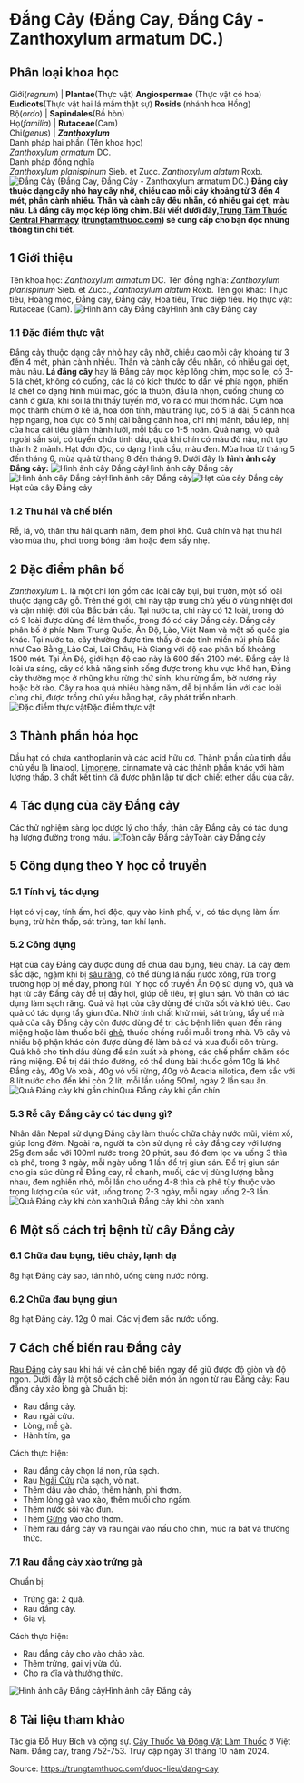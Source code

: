 # Đắng Cảy (Đắng Cay, Đắng Cây - Zanthoxylum armatum DC.)

Phân loại khoa học  
---  
Giới(_regnum_) |  **Plantae**(Thực vật) **Angiospermae** (Thực vật có hoa) **Eudicots**(Thực vật hai lá mầm thật sự) **Rosids** (nhánh hoa Hồng)  
Bộ(_ordo_) | **Sapindales**(Bồ hòn)  
Họ(_familia_) | **Rutaceae**(Cam)  
Chi(_genus_) | **_Zanthoxylum_**  
Danh pháp hai phần (Tên khoa học)  
_Zanthoxylum armatum_ DC.  
Danh pháp đồng nghĩa  
_Zanthoxylum planispinum_ Sieb. et Zucc. _Zanthoxylum alatum_ Roxb.  
![Đắng Cảy \(Đắng Cay, Đắng Cây - Zanthoxylum armatum DC.\)](https://trungtamthuoc.com/images/others/dang-cay-1430.jpg)
**Đắng cảy thuộc dạng cây nhỏ hay cây nhỡ, chiều cao mỗi cây khoảng từ 3 đến 4 mét, phân cành nhiều. Thân và cành cây đều nhẵn, có nhiều gai dẹt, màu nâu. Lá đắng cây mọc kép lông chim. Bài viết dưới đây,[Trung Tâm Thuốc Central Pharmacy](https://trungtamthuoc.com/ "Trung Tâm Thuốc Central Pharmacy") ([trungtamthuoc.com](https://trungtamthuoc.com/ "trungtamthuoc.com")) sẽ cung cấp cho bạn đọc những thông tin chi tiết.**
##  1 Giới thiệu
Tên khoa học: _Zanthoxylum armatum_ DC.
Tên đồng nghĩa: _Zanthoxylum planispinum_ Sieb. et Zucc., _Zanthoxylum alatum_ Roxb.
Tên gọi khác: Thục tiêu, Hoàng mộc, Đắng cay, Đắng cây, Hoa tiêu, Trúc diệp tiêu.
Họ thực vật: Rutaceae (Cam).
![Hình ảnh cây Đắng cảy](https://trungtamthuoc.com/images/item/dang-cay-0.jpg)Hình ảnh cây Đắng cảy
### 1.1 Đặc điểm thực vật
Đắng cảy thuộc dạng cây nhỏ hay cây nhỡ, chiều cao mỗi cây khoảng từ 3 đến 4 mét, phân cành nhiều. Thân và cành cây đều nhẵn, có nhiều gai dẹt, màu nâu.
**Lá đắng cây** hay lá Đắng cảy mọc kép lông chim, mọc so le, có 3-5 lá chét, không có cuống, các lá có kích thước to dần về phía ngọn, phiến lá chét có dạng hình mũi mác, gốc lá thuôn, đầu lá nhọn, cuống chung có cánh ở giữa, khi soi lá thì thấy tuyến mờ, vò ra có mùi thơm hắc.
Cụm hoa mọc thành chùm ở kẽ lá, hoa đơn tính, màu trắng lục, có 5 lá đài, 5 cánh hoa hẹp ngang, hoa đực có 5 nhị dài bằng cánh hoa, chỉ nhị mảnh, bầu lép, nhị của hoa cái tiêu giảm thành lưỡi, mỗi bầu có 1-5 noãn.
Quả nang, vỏ quả ngoài sần sùi, có tuyến chứa tinh dầu, quả khi chín có màu đỏ nâu, nứt tạo thành 2 mảnh.
Hạt đơn độc, có dạng hình cầu, màu đen.
Mùa hoa từ tháng 5 đến tháng 6, mùa quả từ tháng 8 đến tháng 9.
Dưới đây là **hình ảnh cây Đắng cảy:**
![Hình ảnh cây Đắng cảy](https://trungtamthuoc.com/images/item/dang-cay-8.jpg)Hình ảnh cây Đắng cảy![Hình ảnh cây Đắng cảy](https://trungtamthuoc.com/images/item/dang-cay-7.jpg)Hình ảnh cây Đắng cảy![Hạt của cây Đắng cảy](https://trungtamthuoc.com/images/item/dang-cay-1.jpg)Hạt của cây Đắng cảy
### 1.2 Thu hái và chế biến
Rễ, lá, vỏ, thân thu hái quanh năm, đem phơi khô.
Quả chín và hạt thu hái vào mùa thu, phơi trong bóng râm hoặc đem sấy nhẹ.
##  2 Đặc điểm phân bố
_Zanthoxylum_ L. là một chi lớn gồm các loài cây bụi, bụi trườn, một số loài thuộc dạng cây gỗ. Trên thế giới, chi này tập trung chủ yếu ở vùng nhiệt đới và cận nhiệt đới của Bắc bán cầu.
Tại nước ta, chi này có 12 loài, trong đó có 9 loài được dùng để làm thuốc, trong đó có cây Đắng cảy.
Đắng cảy phân bố ở phía Nam Trung Quốc, Ấn Độ, Lào, Việt Nam và một số quốc gia khác. Tại nước ta, cây thường được tìm thấy ở các tỉnh miền núi phía Bắc như Cao Bằng, Lào Cai, Lai Châu, Hà Giang với độ cao phân bố khoảng 1500 mét. Tại Ấn Độ, giới hạn độ cao này là 600 đến 2100 mét.
Đắng cảy là loài ưa sáng, cây có khả năng sinh sống được trong khu vực khô hạn, Đắng cảy thường mọc ở những khu rừng thứ sinh, khu rừng ẩm, bờ nương rẫy hoặc bờ rào.
Cây ra hoa quả nhiều hàng năm, dễ bị nhầm lẫn với các loài cùng chi, được trồng chủ yếu bằng hạt, cây phát triển nhanh.
![Đặc điểm thực vật](https://trungtamthuoc.com/images/item/dang-cay-2.jpg)Đặc điểm thực vật
##  3 Thành phần hóa học
Dầu hạt có chứa xanthoplanin và các acid hữu cơ.
Thành phần của tinh dầu chủ yếu là linalool, [Limonene](https://trungtamthuoc.com/hoat-chat/limonene "Limonene"), cinnamate và các thành phần khác với hàm lượng thấp.
3 chất kết tinh đã được phân lập từ dịch chiết ether dầu của cây. 
##  4 Tác dụng của cây Đắng cảy
Các thử nghiệm sàng lọc dược lý cho thấy, thân cây Đắng cảy có tác dụng hạ lượng đường trong máu.
![Toàn cây Đắng cảy](https://trungtamthuoc.com/images/item/dang-cay-3.jpg)Toàn cây Đắng cảy
##  5 Công dụng theo Y học cổ truyền
### 5.1 Tính vị, tác dụng
Hạt có vị cay, tính ấm, hơi độc, quy vào kinh phế, vị, có tác dụng làm ấm bụng, trừ hàn thấp, sát trùng, tan khí lạnh.
### 5.2 Công dụng
Hạt của cây Đắng cảy được dùng để chữa đau bụng, tiêu chảy.
Lá cây đem sắc đặc, ngậm khi bị [sâu răng](https://trungtamthuoc.com/bai-viet/benh-sau-rang "sâu răng"), có thể dùng lá nấu nước xông, rửa trong trường hợp bị mề đay, phong hủi.
Y học cổ truyền Ấn Độ sử dụng vỏ, quả và hạt từ cây Đắng cảy để trị đầy hơi, giúp dễ tiêu, trị giun sán. Vỏ thân có tác dụng làm sạch răng.
Quả và hạt của cây dùng để chữa sốt và khó tiêu. Cao quả có tác dụng tẩy giun đũa. Nhờ tính chất khử mùi, sát trùng, tẩy uế mà quả của cây Đắng cảy còn được dùng để trị các bệnh liên quan đến răng miệng hoặc làm thuốc bôi [ghẻ](https://trungtamthuoc.com/bai-viet/benh-ghe "ghẻ"), thuốc chống ruồi muỗi trong nhà. Vỏ cây và nhiều bộ phận khác còn được dùng để làm bả cá và xua đuổi côn trùng. Quả khô cho tinh dầu dùng để sản xuất xà phòng, các chế phẩm chăm sóc răng miệng. Để trị đái tháo đường, có thể dùng bài thuốc gồm 10g lá khô Đắng cảy, 40g Vỏ xoài, 40g vỏ vối rừng, 40g vỏ Acacia nilotica, đem sắc với 8 lít nước cho đến khi còn 2 lít, mỗi lần uống 50ml, ngày 2 lần sau ăn.
![Quả Đắng cảy khi gần chín](https://trungtamthuoc.com/images/item/dang-cay-4.jpg)Quả Đắng cảy khi gần chín
### 5.3 Rễ cây Đắng cây có tác dụng gì?
Nhân dân Nepal sử dụng Đắng cảy làm thuốc chữa chảy nước mũi, viêm xổ, giúp long đờm.
Ngoài ra, người ta còn sử dụng rễ cây đắng cay với lượng 25g đem sắc với 100ml nước trong 20 phút, sau đó đem lọc và uống 3 thìa cà phê, trong 3 ngày, mỗi ngày uống 1 lần để trị giun sán.
Để trị giun sán cho gia súc dùng rễ Đắng cay, rễ chanh, muối, các vị dùng lượng bằng nhau, đem nghiền nhỏ, mỗi lần cho uống 4-8 thìa cà phê tùy thuộc vào trọng lượng của súc vật, uống trong 2-3 ngày, mỗi ngày uống 2-3 lần.
![Quả Đắng cảy khi còn xanh](https://trungtamthuoc.com/images/item/dang-cay-5.jpg)Quả Đắng cảy khi còn xanh
##  6 Một số cách trị bệnh từ cây Đắng cảy
### 6.1 Chữa đau bụng, tiêu chảy, lạnh dạ
8g hạt Đắng cảy sao, tán nhỏ, uống cùng nước nóng.
### 6.2 Chữa đau bụng giun
8g hạt Đắng cảy.
12g Ô mai.
Các vị đem sắc nước uống.
##  7 Cách chế biến rau Đắng cảy
[Rau Đắng](https://trungtamthuoc.com/duoc-lieu/bien-suc-28 "Rau Đắng") cảy sau khi hái về cần chế biến ngay để giữ được độ giòn và độ ngon. Dưới đây là một số cách chế biến món ăn ngon từ rau Đắng cảy:
Rau đắng cảy xào lòng gà
Chuẩn bị:
  * Rau đắng cảy.
  * Rau ngải cứu.
  * Lòng, mề gà.
  * Hành tím, ga


Cách thực hiện:
  * Rau đắng cảy chọn lá non, rửa sạch.
  * Rau [Ngải Cứu](https://trungtamthuoc.com/hoat-chat/ngai-cuu "Ngải Cứu") rửa sạch, vò nát.
  * Thêm dầu vào chảo, thêm hành, phi thơm.
  * Thêm lòng gà vào xào, thêm muối cho ngấm.
  * Thêm nước sôi vào đun.
  * Thêm [Gừng](https://trungtamthuoc.com/hoat-chat/gung "Gừng") vào cho thơm.
  * Thêm rau đắng cảy và rau ngải vào nấu cho chín, múc ra bát và thưởng thức.


### 7.1 Rau đắng cảy xào trứng gà
Chuẩn bị:
  * Trứng gà: 2 quả.
  * Rau đắng cảy.
  * Gia vị.


Cách thực hiện:
  * Rau đắng cảy cho vào chảo xào.
  * Thêm trứng, gai vị vừa đủ.
  * Cho ra đĩa và thưởng thức.

![Hình ảnh cây Đắng cảy](https://trungtamthuoc.com/images/item/dang-cay-6.jpg)Hình ảnh cây Đắng cảy
##  8 Tài liệu tham khảo
Tác giả Đỗ Huy Bích và cộng sự. [Cây Thuốc Và Động Vật Làm Thuốc](https://trungtamthuoc.com/bai-viet/doc-online-va-tai-mien-phi-pdf-sach-cay-thuoc-va-dong-vat-lam-thuoc-o-viet-nam "Cây Thuốc Và Động Vật Làm Thuốc") ở Việt Nam. Đắng cay, trang 752-753. Truy cập ngày 31 tháng 10 năm 2024.


Source: https://trungtamthuoc.com/duoc-lieu/dang-cay